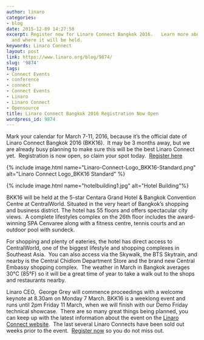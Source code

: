 ```yaml
---
author: linaro
categories:
- blog
date: 2015-12-09 14:27:50
excerpt: Register now for Linaro Connect Bangkok 2016.   Learn more about the event
  and where it will be held.
keywords: Linaro Connect
layout: post
link: https://www.linaro.org/blog/9874/
slug: '9874'
tags:
- Connect Events
- conference
- connect
- Connect Events
- Linaro
- Linaro Connect
- Opensource
title: Linaro Connect Bangkok 2016 Registration Now Open
wordpress_id: 9874
---
```


Mark your calendar for March 7-11, 2016, because it’s the official date of Linaro Connect Bangkok 2016 (BKK16).  It may be 3 months away, but we are already busy planning to make sure this will be the best Linaro Connect yet.  Registration is now open, so claim your spot today.  [Register here](http://connect.linaro.org/bkk16/)

{% include image.html name="Linaro-Connect-Logo_BKK16-Standard.png" alt="Linaro Connect Logo_BKK16 Standard" %}

{% include image.html name="hotelbuilding1.jpg" alt="Hotel Building"%}

BKK16 will be held at the 5-star Centara Grand Hotel & Bangkok Convention Centre at CentralWorld. Situated in the very heart of Bangkok’s shopping and business district. The hotel has 55 floors and offers spectacular city views.  A complete lifestyles complex on the 26th floor includes the award-winning SPA Cenvaree along with a fitness centre, tennis courts and an outdoor pool with sundeck.

For shopping and plenty of eateries, the hotel has direct access to CentralWorld, one of the biggest lifestyle and shopping complexes in Southeast Asia.  You can also access via the Skywalk, the BTS Skytrain, and nearby is the Central Chidlom Department Store and the brand new Central Embassy shopping complex.  The weather in March in Bangkok averages 30°C (85°F) so it will be a great time of year to take a walk out to the shops and restaurants nearby.

Linaro CEO,  George Grey will commence proceedings with a welcome keynote at 8.30am on Monday 7 March. BKK16 is a weeklong event and runs until 2pm Friday 11 March, when we will finish with our Demo Friday technical showcase.  There are so many great things being planned, you can keep up with the latest information about the event on the [Linaro Connect website](http://connect.linaro.org/bkk16/).  The last several Linaro Connects have been sold out weeks prior to the event.  [Register now](http://connect.linaro.org/bkk16/) so you do not miss out.
